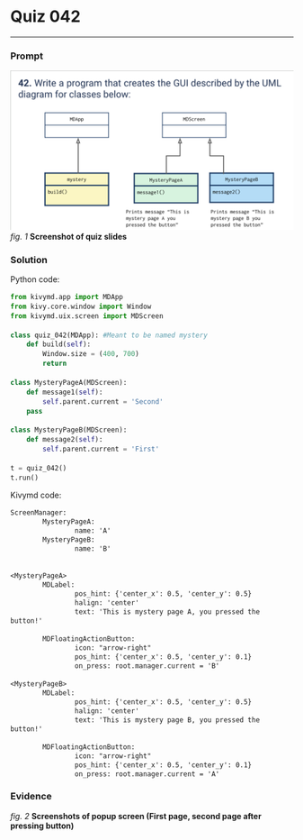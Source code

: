# Quiz 042
<hr>

### Prompt
![](images/quiz_042_slide.png)
*fig. 1* **Screenshot of quiz slides**

### Solution
Python code:
```.py
from kivymd.app import MDApp
from kivy.core.window import Window
from kivymd.uix.screen import MDScreen

class quiz_042(MDApp): #Meant to be named mystery
    def build(self):
        Window.size = (400, 700)
        return

class MysteryPageA(MDScreen):
    def message1(self):
        self.parent.current = 'Second'
    pass

class MysteryPageB(MDScreen):
    def message2(self):
        self.parent.current = 'First'

t = quiz_042()
t.run()
```
Kivymd code:
```.kv
ScreenManager:
        MysteryPageA:
                name: 'A'
        MysteryPageB:
                name: 'B'


<MysteryPageA>
        MDLabel:
                pos_hint: {'center_x': 0.5, 'center_y': 0.5}
                halign: 'center'
                text: 'This is mystery page A, you pressed the button!'

        MDFloatingActionButton:
                icon: "arrow-right"
                pos_hint: {'center_x': 0.5, 'center_y': 0.1}
                on_press: root.manager.current = 'B'

<MysteryPageB>
        MDLabel:
                pos_hint: {'center_x': 0.5, 'center_y': 0.5}
                halign: 'center'
                text: 'This is mystery page B, you pressed the button!'

        MDFloatingActionButton:
                icon: "arrow-right"
                pos_hint: {'center_x': 0.5, 'center_y': 0.1}
                on_press: root.manager.current = 'A'
```

### Evidence

*fig. 2* **Screenshots of popup screen (First page, second page after pressing button)**
